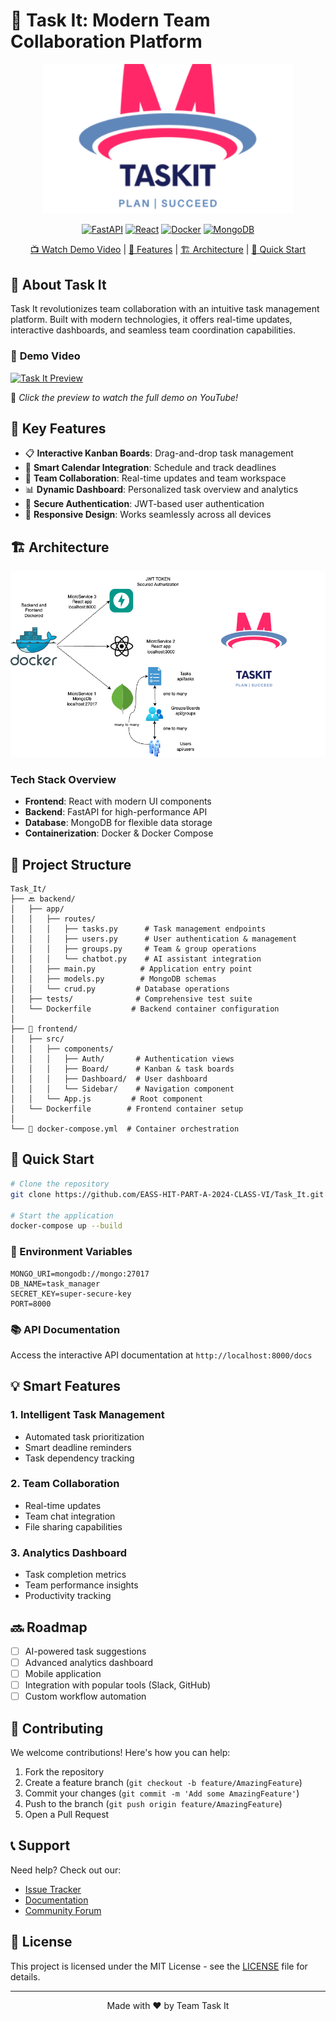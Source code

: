 # 🚀 Task It: Modern Team Collaboration Platform

<p align="center">
  <img src="./frontend/public/Task It.png" width="400" alt="Task It Logo">
</p>

<div align="center">
  
  [![FastAPI](https://img.shields.io/badge/FastAPI-%23009688.svg?style=for-the-badge&logo=fastapi&logoColor=white)](https://fastapi.tiangolo.com/)
  [![React](https://img.shields.io/badge/React-%2361DAFB.svg?style=for-the-badge&logo=react&logoColor=black)](https://reactjs.org/)
  [![Docker](https://img.shields.io/badge/Docker-%230db7ed.svg?style=for-the-badge&logo=docker&logoColor=white)](https://www.docker.com/)
  [![MongoDB](https://img.shields.io/badge/MongoDB-%2347A248.svg?style=for-the-badge&logo=mongodb&logoColor=white)](https://www.mongodb.com/)

  [📺 Watch Demo Video](#demo-video) | [🎯 Features](#-key-features) | [🏗️ Architecture](#-architecture) | [🚀 Quick Start](#-quick-start)
  
</div>

## 🌟 About Task It

Task It revolutionizes team collaboration with an intuitive task management platform. Built with modern technologies, it offers real-time updates, interactive dashboards, and seamless team coordination capabilities.

### 🎥 **Demo Video**

[![Task It Preview](https://raw.githubusercontent.com/EASS-HIT-PART-A-2024-CLASS-VI/Task_It/main/Task_It.gif)](https://youtu.be/EfBlEMsbesQ)

🔹 *Click the preview to watch the full demo on YouTube!*

## 🎯 Key Features

- 📋 **Interactive Kanban Boards**: Drag-and-drop task management
- 📅 **Smart Calendar Integration**: Schedule and track deadlines
- 👥 **Team Collaboration**: Real-time updates and team workspace
- 📊 **Dynamic Dashboard**: Personalized task overview and analytics
- 🔐 **Secure Authentication**: JWT-based user authentication
- 📱 **Responsive Design**: Works seamlessly across all devices

## 🏗️ Architecture

<p align="center">
  <img src="/TaskItArcheitecture.png" width="800" alt="Task It Architecture">
</p>

### Tech Stack Overview
- **Frontend**: React with modern UI components
- **Backend**: FastAPI for high-performance API
- **Database**: MongoDB for flexible data storage
- **Containerization**: Docker & Docker Compose

## 📁 Project Structure

```plaintext
Task_It/
├── 🔙 backend/
│   ├── app/
│   │   ├── routes/
│   │   │   ├── tasks.py      # Task management endpoints
│   │   │   ├── users.py      # User authentication & management
│   │   │   ├── groups.py     # Team & group operations
│   │   │   └── chatbot.py    # AI assistant integration
│   │   ├── main.py          # Application entry point
│   │   ├── models.py        # MongoDB schemas
│   │   └── crud.py         # Database operations
│   ├── tests/              # Comprehensive test suite
│   └── Dockerfile         # Backend container configuration
│
├── 🎨 frontend/
│   ├── src/
│   │   ├── components/
│   │   │   ├── Auth/       # Authentication views
│   │   │   ├── Board/      # Kanban & task boards
│   │   │   ├── Dashboard/  # User dashboard
│   │   │   └── Sidebar/    # Navigation component
│   │   └── App.js         # Root component
│   └── Dockerfile        # Frontend container setup
│
└── 🐳 docker-compose.yml  # Container orchestration
```

## 🚀 Quick Start

```bash
# Clone the repository
git clone https://github.com/EASS-HIT-PART-A-2024-CLASS-VI/Task_It.git

# Start the application
docker-compose up --build
```

### 🔑 Environment Variables
```env
MONGO_URI=mongodb://mongo:27017
DB_NAME=task_manager
SECRET_KEY=super-secure-key
PORT=8000
```

### 📚 API Documentation
Access the interactive API documentation at `http://localhost:8000/docs`

## 💡 Smart Features

### 1. Intelligent Task Management
- Automated task prioritization
- Smart deadline reminders
- Task dependency tracking

### 2. Team Collaboration
- Real-time updates
- Team chat integration
- File sharing capabilities

### 3. Analytics Dashboard
- Task completion metrics
- Team performance insights
- Productivity tracking

## 🔜 Roadmap

- [ ] AI-powered task suggestions
- [ ] Advanced analytics dashboard
- [ ] Mobile application
- [ ] Integration with popular tools (Slack, GitHub)
- [ ] Custom workflow automation

## 🤝 Contributing

We welcome contributions! Here's how you can help:

1. Fork the repository
2. Create a feature branch (`git checkout -b feature/AmazingFeature`)
3. Commit your changes (`git commit -m 'Add some AmazingFeature'`)
4. Push to the branch (`git push origin feature/AmazingFeature`)
5. Open a Pull Request

## 📞 Support

Need help? Check out our:
- [Issue Tracker](https://github.com/EASS-HIT-PART-A-2024-CLASS-VI/Task_It/issues)
- [Documentation](#)
- [Community Forum](#)

## 📜 License

This project is licensed under the MIT License - see the [LICENSE](LICENSE) file for details.

---

<p align="center">Made with ❤️ by Team Task It</p>
